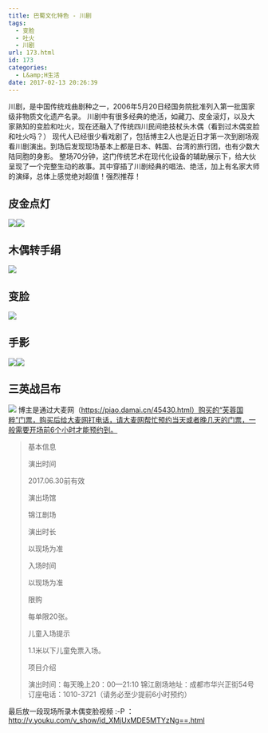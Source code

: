 ```yaml
---
title: 巴蜀文化特色 - 川剧
tags:
  - 变脸
  - 吐火
  - 川剧
url: 173.html
id: 173
categories:
  - L&amp;H生活
date: 2017-02-13 20:26:39
---
```


川剧，是中国传统戏曲剧种之一，2006年5月20日经国务院批准列入第一批国家级非物质文化遗产名录。 川剧中有很多经典的绝活，如藏刀、皮金滚灯，以及大家熟知的变脸和吐火，现在还融入了传统四川民间绝技杖头木偶（看到过木偶变脸和吐火吗？） 现代人已经很少看戏剧了，包括博主2人也是近日才第一次到剧场观看川剧演出。到场后发现现场基本上都是日本、韩国、台湾的旅行团，也有少数大陆同胞的身影。 整场70分钟，这门传统艺术在现代化设备的辅助展示下，给大伙呈现了一个完整生动的故事。其中穿插了川剧经典的唱法、绝活，加上有名家大师的演绎，总体上感觉绝对超值！强烈推荐！

**皮金点灯**
--------

![](http://www.l2h.site/wp-content/uploads/2017/02/IMG_2273-300x225.jpg)![](http://www.l2h.site/wp-content/uploads/2017/02/IMG_2276-300x225.jpg)

**木偶转手绢**
---------

![](http://www.l2h.site/wp-content/uploads/2017/02/IMG_2280-300x225.jpg)

**变脸**
------

![](http://www.l2h.site/wp-content/uploads/2017/02/IMG_2281-300x225.jpg)

**手影**
------

![](http://www.l2h.site/wp-content/uploads/2017/02/IMG_2267-300x225.jpg)![](http://www.l2h.site/wp-content/uploads/2017/02/IMG_2265-300x225.jpg)

**三英战吕布**
---------

![](http://www.l2h.site/wp-content/uploads/2017/02/IMG_2260-300x225.jpg)  博主是通过大麦网（https://piao.damai.cn/45430.html）购买的“芙蓉国粹”门票，购买后给大麦网打电话，请大麦网帮忙预约当天或者晚几天的门票，一般需要开场前6个小时才能预约到。

> 基本信息
> 
> 演出时间
> 
> 2017.06.30前有效
> 
> 演出场馆
> 
> 锦江剧场
> 
> 演出时长
> 
> 以现场为准
> 
> 入场时间
> 
> 以现场为准
> 
> 限购
> 
> 每单限20张。
> 
> 儿童入场提示
> 
> 1.1米以下儿童免票入场。
> 
> 项目介绍
> 
> 演出时间：每天晚上20：00—21:10 锦江剧场地址：成都市华兴正街54号 订座电话：1010-3721（请务必至少提前6小时预约）

最后放一段现场所录木偶变脸视频 :-P ： http://v.youku.com/v_show/id_XMjUxMDE5MTYzNg==.html
